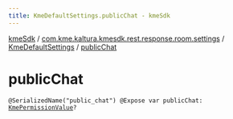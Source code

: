 ```yaml
---
title: KmeDefaultSettings.publicChat - kmeSdk
---
```


[kmeSdk](../../index.html) / [com.kme.kaltura.kmesdk.rest.response.room.settings](../index.html) / [KmeDefaultSettings](index.html) / [publicChat](./public-chat.html)

# publicChat

`@SerializedName("public_chat") @Expose var publicChat: `[`KmePermissionValue`](../../com.kme.kaltura.kmesdk.ws.message.type.permissions/-kme-permission-value/index.html)`?`
